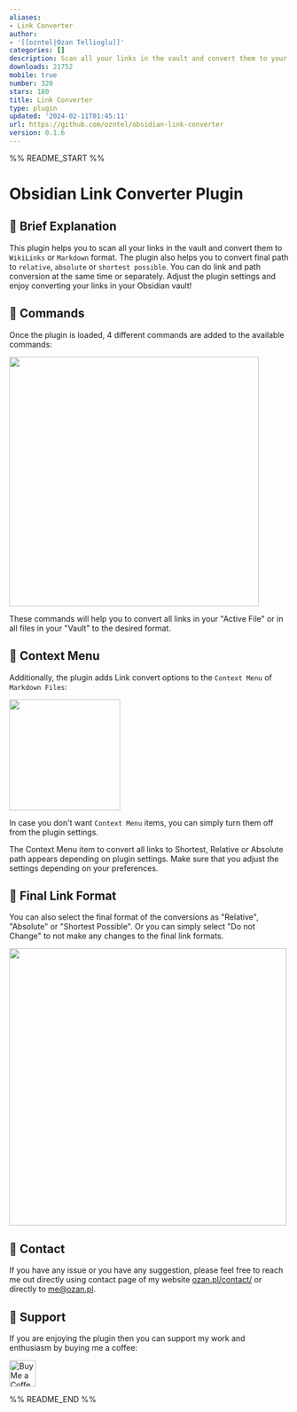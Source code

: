 ```yaml
---
aliases:
- Link Converter
author:
- '[[ozntel|Ozan Tellioglu]]'
categories: []
description: Scan all your links in the vault and convert them to your desired format.
downloads: 21752
mobile: true
number: 320
stars: 180
title: Link Converter
type: plugin
updated: '2024-02-11T01:45:11'
url: https://github.com/ozntel/obsidian-link-converter
version: 0.1.6
---
```


%% README_START %%

# Obsidian Link Converter Plugin

## 📕 Brief Explanation

This plugin helps you to scan all your links in the vault and convert them to `WikiLinks` or `Markdown` format. The plugin also helps you to convert final path to `relative`, `absolute` or `shortest possible`. You can do link and path conversion at the same time or separately. Adjust the plugin settings and enjoy converting your links in your Obsidian vault! 

## 📕 Commands

Once the plugin is loaded, 4 different commands are added to the available commands:

<img src="https://raw.githubusercontent.com/ozntel/obsidian-link-converter/main/images/available-commands.png" width="450"></img>

These commands will help you to convert all links in your "Active File" or in all files in your "Vault" to the desired format.

## 📕 Context Menu

Additionally, the plugin adds Link convert options to the `Context Menu` of `Markdown Files`:

<img src="https://raw.githubusercontent.com/ozntel/obsidian-link-converter/main/images/context-menu.png" width="200"></img>

In case you don't want `Context Menu` items, you can simply turn them off from the plugin settings.

The Context Menu item to convert all links to Shortest, Relative or Absolute path appears depending on plugin settings. Make sure that you adjust the settings depending on your preferences.

## 📕 Final Link Format

You can also select the final format of the conversions as "Relative", "Absolute" or "Shortest Possible". Or you can simply select "Do not Change" to not make any changes to the final link formats.

<img src="https://raw.githubusercontent.com/ozntel/obsidian-link-converter/main/images/final-link-settings.png" width="500"></img>

## 📕 Contact

If you have any issue or you have any suggestion, please feel free to reach me out directly using contact page of my website [ozan.pl/contact/](https://www.ozan.pl/contact/) or directly to <me@ozan.pl>.

## 📕 Support

If you are enjoying the plugin then you can support my work and enthusiasm by buying me a coffee:

<a href='https://ko-fi.com/L3L356V6Q' target='_blank'>
    <img height='48' style='border:0px;height:48px;' src='https://cdn.ko-fi.com/cdn/kofi1.png?v=2' border='0' alt='Buy Me a Coffee at ko-fi.com' />
</a>


%% README_END %%